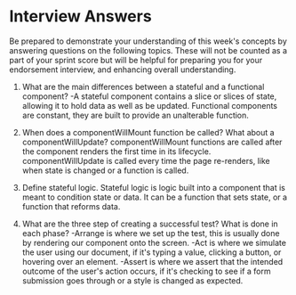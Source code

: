 # Interview Answers
Be prepared to demonstrate your understanding of this week's concepts by answering questions on the following topics. These will not be counted as a part of your sprint score but will be helpful for preparing you for your endorsement interview, and enhancing overall understanding.

1. What are the main differences between a stateful and a functional component?
    -A stateful component contains a slice or slices of state, allowing it to hold data as well as be updated. Functional components are constant, they are built to provide an unalterable function.

2. When does a componentWillMount function be called? What about a componentWillUpdate?
    componentWillMount functions are called after the component renders the first time in its lifecycle. componentWillUpdate is called every time the page re-renders, like when state is changed or a function is called.

3. Define stateful logic.
    Stateful logic is logic built into a component that is meant to condition state or data. It can be a function that sets state, or a function that reforms data.

4. What are the three step of creating a successful test? What is done in each phase?
    -Arrange is where we set up the test, this is usually done by rendering our component onto the screen.
    -Act is where we simulate the user using our document, if it's typing a value, clicking a button, or hovering over an element.
    -Assert is where we assert that the intended outcome of the user's action occurs, if it's checking to see if a form submission goes through or a style is changed as expected.
